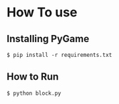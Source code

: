 # How To use
## Installing PyGame
```
$ pip install -r requirements.txt
```

## How to Run
```
$ python block.py
```
